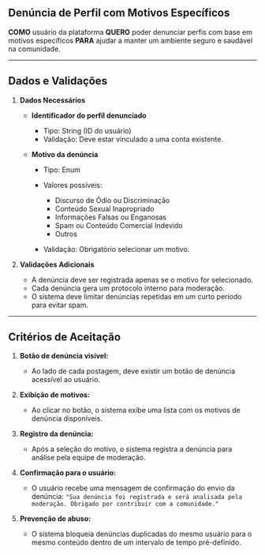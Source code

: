 ## Denúncia de Perfil com Motivos Específicos

**COMO** usuário da plataforma
**QUERO** poder denunciar perfis com base em motivos específicos
**PARA** ajudar a manter um ambiente seguro e saudável na comunidade.

---

## **Dados e Validações**

1. **Dados Necessários**

   * **Identificador do perfil denunciado**

     * Tipo: String (ID do usuário)
     * Validação: Deve estar vinculado a uma conta existente.
   * **Motivo da denúncia**

     * Tipo: Enum
     * Valores possíveis:

       * Discurso de Ódio ou Discriminação
       * Conteúdo Sexual Inapropriado
       * Informações Falsas ou Enganosas
       * Spam ou Conteúdo Comercial Indevido
       * Outros
     * Validação: Obrigatório selecionar um motivo.

2. **Validações Adicionais**

   * A denúncia deve ser registrada apenas se o motivo for selecionado.
   * Cada denúncia gera um protocolo interno para moderação.
   * O sistema deve limitar denúncias repetidas em um curto período para evitar spam.

---

## **Critérios de Aceitação**

1. **Botão de denúncia visível:**

   * Ao lado de cada postagem, deve existir um botão de denúncia acessível ao usuário.

2. **Exibição de motivos:**

   * Ao clicar no botão, o sistema exibe uma lista com os motivos de denúncia disponíveis.

3. **Registro da denúncia:**

   * Após a seleção do motivo, o sistema registra a denúncia para análise pela equipe de moderação.

4. **Confirmação para o usuário:**

   * O usuário recebe uma mensagem de confirmação do envio da denúncia:
     `"Sua denúncia foi registrada e será analisada pela moderação. Obrigado por contribuir com a comunidade."`

5. **Prevenção de abuso:**

   * O sistema bloqueia denúncias duplicadas do mesmo usuário para o mesmo conteúdo dentro de um intervalo de tempo pré-definido.

